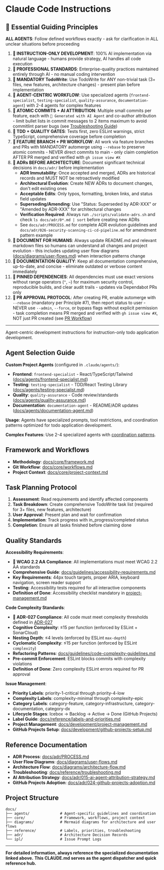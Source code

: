 # Claude Code Instructions

## 🚨 Essential Guiding Principles

**ALL AGENTS**: Follow defined workflows exactly - ask for clarification in ALL unclear situations before proceeding

1. **🚨 INSTRUCTION-ONLY DEVELOPMENT**: 100% AI implementation via natural language - humans provide strategy, AI handles
   all code execution
2. **🚨 PROFESSIONAL STANDARDS**: Enterprise-quality practices maintained entirely through AI - no manual coding
   intervention
3. **🚨 MANDATORY TodoWrite**: Use TodoWrite for ANY non-trivial task (3+ files, new features, architecture changes) -
   present plan before implementation
4. **🚨 AGENT-CENTRIC WORKFLOW**: Use specialized agents (`frontend-specialist`, `testing-specialist`,
   `quality-assurance`, `documentation-agent`) with 2-4 agents for complex features
5. **🚨 ATOMIC COMMITS + AI ATTRIBUTION**: Multiple small commits per feature, each with `🤖 Generated with AI Agent`
   and co-author attribution - limit bullet lists in commit messages to 2 items maximum to avoid commitlint parser bugs
   (see [Troubleshooting Guide](docs/reference/troubleshooting.md#commitlint-parser-bug))
6. **🚨 TDD + QUALITY GATES**: Tests first, zero ESLint warnings, strict TypeScript, comprehensive coverage before
   completion
7. **🚨 FEATURE BRANCH + PR WORKFLOW**: All work via feature branches and PRs with MANDATORY automerge using `--rebase`
   to preserve atomic commits - NEVER direct commits to main - only claim completion AFTER PR merged and verified with
   `gh issue view #X`
8. **🚨 ADRs BEFORE ARCHITECTURE**: Document significant technical decisions in `docs/adr/` before implementation
   - **ADR Immutability**: Once accepted and merged, ADRs are historical records and MUST NOT be retroactively modified
   - **Architectural Evolution**: Create NEW ADRs to document changes, don't edit existing ones
   - **Acceptable Edits**: Only typos, formatting, broken links, and status field updates
   - **Superseding/Amending**: Use "Status: Superseded by ADR-XXX" or "Amended by ADR-XXX" for architectural changes
   - **Verification Required**: Always run `./scripts/validate-adrs.sh` and check `ls docs/adr/0*.md | sort` before
     creating new ADRs
   - See `docs/adr/PROCESS.md` for complete ADR evolution guidelines and `docs/adr/026-security-scanning-ci-cd-pipeline.md`
     for amendment pattern example
9. **🚨 DOCUMENT FOR HUMANS**: Always update README.md and relevant markdown files so humans can understand all
   changes and project evolution - this includes updating user flow diagrams ([docs/diagrams/user-flows.md](docs/diagrams/user-flows.md))
   when interaction patterns change
10. **🚨 DOCUMENTATION QUALITY**: Keep all documentation comprehensive, up-to-date, and concise - eliminate outdated
    or verbose content immediately
11. **🚨 PINNED DEPENDENCIES**: All dependencies must use exact versions without range operators (`^`, `~`) for maximum
    security control, reproducible builds, and clear audit trails - updates via Dependabot PRs only
12. **🚨 PR APPROVAL PROTOCOL**: After creating PR, enable automerge with `--rebase` (mandatory per Principle #7), then
    report status to user - NEVER use `--admin`, `--force`, or bypass flags without explicit permission - task completion
    means PR merged and verified with `gh issue view #X`, NOT just PR created (see [PR Workflow](docs/core/workflows.md#pull-request-workflow))

---

Agent-centric development instructions for instruction-only todo application development.

## Agent Selection Guide

**Custom Project Agents** (configured in `.claude/agents/`):

- **Frontend**: `frontend-specialist` - React/TypeScript/Tailwind ([docs/agents/frontend-specialist.md](docs/agents/frontend-specialist.md))
- **Testing**: `testing-specialist` - TDD/React Testing Library ([docs/agents/testing-specialist.md](docs/agents/testing-specialist.md))
- **Quality**: `quality-assurance` - Code review/standards ([docs/agents/quality-assurance.md](docs/agents/quality-assurance.md))
- **Documentation**: `documentation-agent` - README/ADR updates ([docs/agents/documentation-agent.md](docs/agents/documentation-agent.md))

**Usage**: Agents have specialized prompts, tool restrictions, and coordination patterns optimized for todo application development.

**Complex Features**: Use 2-4 specialized agents with [coordination patterns](docs/agents/coordination-patterns.md).

## Framework and Workflows

- **Methodology**: [docs/core/framework.md](docs/core/framework.md)
- **Git Workflow**: [docs/core/workflows.md](docs/core/workflows.md)
- **Project Context**: [docs/core/project-context.md](docs/core/project-context.md)

## Task Planning Protocol

1. **Assessment**: Read requirements and identify affected components
2. **Task Breakdown**: Create comprehensive TodoWrite task list (required for 3+ files, new features, architecture)
3. **User Approval**: Present plan and wait for confirmation
4. **Implementation**: Track progress with in_progress/completed status
5. **Completion**: Ensure all tasks finished before claiming done

## Quality Standards

**Accessibility Requirements**:

- **🚨 WCAG 2.2 AA Compliance**: All implementations must meet WCAG 2.2 AA standards
- **Comprehensive Guide**: [docs/guidelines/accessibility-requirements.md](docs/guidelines/accessibility-requirements.md)
- **Key Requirements**: 44px touch targets, proper ARIA, keyboard navigation, screen reader support
- **Testing**: Accessibility tests required for all interactive components
- **Definition of Done**: Accessibility checklist mandatory in [project-management.md](docs/development/project-management.md)

**Code Complexity Standards**:

- **🚨 ADR-027 Compliance**: All code must meet complexity thresholds defined in [ADR-027](docs/adr/027-code-complexity-standards.md)
- **Cognitive Complexity**: ≤15 per function (enforced by ESLint + SonarCloud)
- **Nesting Depth**: ≤4 levels (enforced by ESLint `max-depth`)
- **Cyclomatic Complexity**: ≤15 per function (enforced by ESLint `complexity`)
- **Refactoring Patterns**: [docs/guidelines/code-complexity-guidelines.md](docs/guidelines/code-complexity-guidelines.md)
- **Pre-commit Enforcement**: ESLint blocks commits with complexity violations
- **Definition of Done**: Zero complexity ESLint errors required for PR approval

**Issue Management**:

- **Priority Labels**: priority-1-critical through priority-4-low
- **Complexity Labels**: complexity-minimal through complexity-epic
- **Category Labels**: category-feature, category-infrastructure, category-documentation, category-dx
- **Lifecycle Stages**: Icebox → Backlog → Active → Done (GitHub Projects)
- **Label Guide**: [docs/reference/labels-and-priorities.md](docs/reference/labels-and-priorities.md)
- **Project Management**: [docs/development/project-management.md](docs/development/project-management.md)
- **GitHub Projects Setup**: [docs/development/github-projects-setup.md](docs/development/github-projects-setup.md)

## Reference Documentation

- **ADR Process**: [docs/adr/PROCESS.md](docs/adr/PROCESS.md)
- **User Flow Diagrams**: [docs/diagrams/user-flows.md](docs/diagrams/user-flows.md)
- **Architecture Flow**: [docs/diagrams/architecture-flow.md](docs/diagrams/architecture-flow.md)
- **Troubleshooting**: [docs/reference/troubleshooting.md](docs/reference/troubleshooting.md)
- **AI Attribution Strategy**: [docs/adr/015-ai-agent-attribution-strategy.md](docs/adr/015-ai-agent-attribution-strategy.md)
- **GitHub Projects Adoption**: [docs/adr/024-github-projects-adoption.md](docs/adr/024-github-projects-adoption.md)

## Project Structure

```text
docs/
├── agents/              # Agent-specific guidelines and coordination
├── core/                # Framework, workflows, project context
├── diagrams/            # Mermaid diagrams for architecture and user flows
├── reference/           # Labels, priorities, troubleshooting
├── adr/                 # Architecture Decision Records
└── ipl/                 # Issue Prompt Logs
```

---

**For detailed information, always reference the specialized documentation linked above.**
**This CLAUDE.md serves as the agent dispatcher and quick reference hub.**
